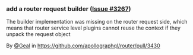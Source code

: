 ### add a router request builder ([Issue #3267](https://github.com/apollographql/router/issues/3267))

The builder implementation was missing on the router request side, which means that router service level plugins cannot reuse the context if they unpack the request object

By [@Geal](https://github.com/Geal) in https://github.com/apollographql/router/pull/3430